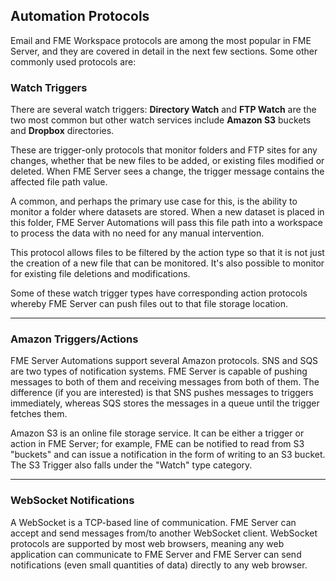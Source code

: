 ## Automation Protocols ##

Email and FME Workspace protocols are among the most popular in FME Server, and they are covered in detail in the next few sections. Some other commonly used protocols are:


### Watch Triggers ###

There are several watch triggers:
**Directory Watch** and **FTP Watch** are the two most common but other watch services include **Amazon S3** buckets and **Dropbox** directories.

These are trigger-only protocols that monitor folders and FTP sites for any changes, whether that be new files to be added, or existing files modified or deleted. When FME Server sees a change, the trigger message contains the affected file path value.

A common, and perhaps the primary use case for this, is the ability to monitor a folder where datasets are stored. When a new dataset is placed in this folder, FME Server Automations will pass this file path into a workspace to process the data with no need for any manual intervention.

This protocol allows files to be filtered by the action type so that it is not just the creation of a new file that can be monitored. It's also possible to monitor for existing file deletions and modifications.

Some of these watch trigger types have corresponding action protocols whereby FME Server can push files out to that file storage location.


---

### Amazon Triggers/Actions ###

FME Server Automations support several Amazon protocols. SNS and SQS are two types of notification systems. FME Server is capable of pushing messages to both of them and receiving messages from both of them. The difference (if you are interested) is that SNS pushes messages to triggers immediately, whereas SQS stores the messages in a queue until the trigger fetches them.

Amazon S3 is an online file storage service. It can be either a trigger or action in FME Server; for example, FME can be notified to read from S3 "buckets" and can issue a notification in the form of writing to an S3 bucket. The S3 Trigger also falls under the "Watch" type category.

---

### WebSocket Notifications ###

A WebSocket is a TCP-based line of communication. FME Server can accept and send messages from/to another WebSocket client. WebSocket protocols are supported by most web browsers, meaning any web application can communicate to FME Server and FME Server can send notifications (even small quantities of data) directly to any web browser.

